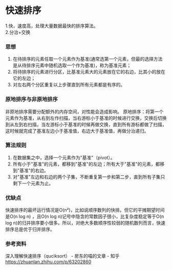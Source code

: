 # 快速排序
1.快，速度高，处理大量数据最快的排序算法。  
2.分治+交换
### 思想  
1. 在待排序的元素任取一个元素作为基准(通常选第一个元素，但最的选择方法是从待排序元素中随机选取一个作为基准)，称为基准元素；  
2. 将待排序的元素进行分区，比基准元素大的元素放在它的右边，比其小的放在它的左边；  
3. 对左右两个分区重复以上步骤直到所有元素都是有序的。
### 原地排序与非原地排序
非原地排序需要分配额外的内存空间，对性能会造成影响。
原地排序：将第一个元素作为基准，从右到左作扫描，当右游标小于基准的时候进行交换，交换后切换到从左到右扫描，当左游标小于基准的时候再做交换，直到所有游标都做了扫描，这时候就完成了基准左边小于基准值，右边大于基准值，再做分治递归。
### 算法规则
1. 在数据集之中，选择一个元素作为"基准"（pivot）。
2. 所有小于"基准"的元素，都移到"基准"的左边；所有大于"基准"的元素，都移到"基准"的右边。
3. 对"基准"左边和右边的两个子集，不断重复第一步和第二步，直到所有子集只剩下一个元素为止。
### 优缺点
快速排序的最坏运行情况是O(n²)，比如说顺序数列的快排。但它的平摊期望时间是O(n log n) ，且O(n log n)记号中隐含的常数因子很小，比复杂度稳定等于O(n log n)的归并排序要小很多。所以，对绝大多数顺序性较弱的随机数列而言，快速排序总是优于归并排序。  

### 参考资料
深入理解快速排序（quciksort） - 房东的喵的文章 - 知乎
https://zhuanlan.zhihu.com/p/63202860

